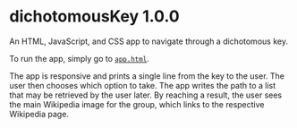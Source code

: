 # dichotomousKey 1.0.0
An HTML, JavaScript, and CSS app to navigate through a dichotomous key.

To run the app, simply go to [`app.html`](https://gacrestani.github.io/).

The app is responsive and prints a single line from the key to the user. The user then chooses which option to take. The app writes the path to a list that may be retrieved by the user later. By reaching a result, the user sees the main Wikipedia image for the group, which links to the respective Wikipedia page.
